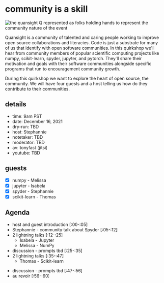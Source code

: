 # community is a skill

![the quansight Q represented as folks holding hands to represent the community nature of the event](https://user-images.githubusercontent.com/4236275/144369747-5216d097-8fe0-41e7-b427-9173530e4b65.png)

Quansight is a community of talented and caring people working to improve open source collaborations and literacies. Code is just a substrate for many of us that identify with open software communities. In this quirkshop we'll hear from community members of popular scientific computing projects like numpy, scikit-learn, spyder, jupyter, and pytorch. They'll share their motivation and goals with their software communities alongside specific programs that run to encouragement community growth.

During this quirkshop we want to explore the heart of open source, the community. We will have four guests and a host telling us how do they contribute to their communities.

## details

* time: 9am PST
* date: December 16, 2021
* dry-run: TBD
* host: Stephannie
* notetaker: TBD
* moderator:  TBD
* av: tonyfast (jitsi)
* youtube: TBD

## guests


- [x] numpy - Melissa
- [x] jupyter - Isabela
- [x] spyder - Stephannie
- [x] scikit-learn - Thomas

<!--
- [ ] pytorch - Mario
-->

## Agenda
<!-- 
* pre-meeting [:45-:00] 
-->
* host and guest introduction [:00-:05]
* Stephannie - community talk about Spyder [:05-:12]
* 2 lightning talks [:12-:25]
    * Isabela - Jupyter
    * Melissa - NumPy
* discussion - prompts tbd [:25-:35]
* 2 lightning talks [:35-:47]
    * Thomas - Scikit-learn
<!-- 
    * Mario - Pytorch 
-->
* discussion - prompts tbd [:47-:56]
* au revoir [:56-:60]
